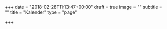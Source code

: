 +++
date = "2018-02-28T11:13:47+00:00"
draft = true
image = ""
subtitle = ""
title = "Kalender"
type = "page"

+++
